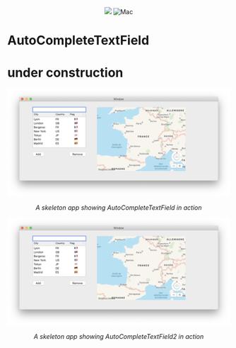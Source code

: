 
<p align="center">
<img src="https://img.shields.io/badge/Swift-5.0-orange.svg" />
<img src="https://img.shields.io/badge/platforms-mac-brightgreen.svg?style=flat" alt="Mac" />
</p>


# AutoCompleteTextField

# under construction

<p align="center">
<img src="doc/AutoCompleteTextField.png" alt="Sample">
<p align="center">
<em>A skeleton app showing AutoCompleteTextField in action</em>
</p>
</p>

<p align="center">
<img src="doc/AutoCompleteTextField.png" alt="Sample">
<p align="center">
<em>A skeleton app showing AutoCompleteTextField2 in action</em>
</p>
</p>
